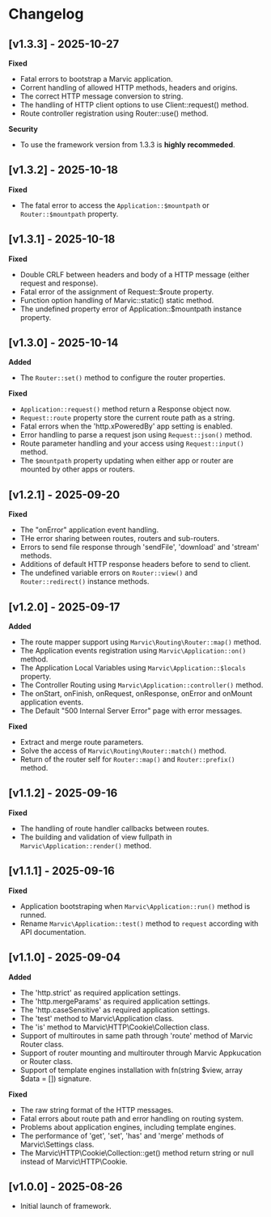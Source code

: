 # Changelog

## [v1.3.3] - 2025-10-27

**Fixed**

- Fatal errors to bootstrap a Marvic application.
- Corrent handling of allowed HTTP methods, headers and origins.
- The correct HTTP message conversion to string.
- The handling of HTTP client options to use Client::request() method.
- Route controller registration using Router::use() method.

**Security**

- To use the framework version from 1.3.3 is **highly recommeded**.

## [v1.3.2] - 2025-10-18

**Fixed**

- The fatal error to access the `Application::$mountpath` or `Router::$mountpath` property.

## [v1.3.1] - 2025-10-18

**Fixed**

- Double CRLF between headers and body of a HTTP message (either request and response).
- Fatal error of the assignment of Request::$route property.
- Function option handling of Marvic::static() static method.
- The undefined property error of Application::$mountpath instance property.

## [v1.3.0] - 2025-10-14

**Added**

- The `Router::set()` method to configure the router properties.

**Fixed**

- `Application::request()` method return a Response object now.
- `Request::route` property store the current route path as a string.
- Fatal errors when the 'http.xPoweredBy' app setting is enabled.
- Error handling to parse a request json using `Request::json()` method.
- Route parameter handling and your access using `Request::input()` method.
- The `$mountpath` property updating when either app or router are mounted by other apps or routers.

## [v1.2.1] - 2025-09-20

**Fixed**

- The "onError" application event handling.
- THe error sharing between routes, routers and sub-routers.
- Errors to send file response through 'sendFile', 'download' and 'stream' methods.
- Additions of default HTTP response headers before to send to client.
- The undefined variable errors on `Router::view()` and `Router::redirect()` instance methods.

## [v1.2.0] - 2025-09-17

**Added**

- The route mapper support using `Marvic\Routing\Router::map()` method.
- The Application events registration using `Marvic\Application::on()` method.
- The Application Local Variables using `Marvic\Application::$locals` property.
- The Controller Routing using `Marvic\Application::controller()` method.
- The onStart, onFinish, onRequest, onResponse, onError and onMount application events.
- The Default "500 Internal Server Error" page with error messages.

**Fixed**

- Extract and merge route parameters.
- Solve the access of `Marvic\Routing\Router::match()` method.
- Return of the router self for `Router::map()` and `Router::prefix()` method.

## [v1.1.2] - 2025-09-16

**Fixed**

- The handling of route handler callbacks between routes.
- The building and validation of view fullpath in `Marvic\Application::render()` method.

## [v1.1.1] - 2025-09-16

**Fixed**

- Application bootstraping when `Marvic\Application::run()` method is runned.
- Rename `Marvic\Application::test()` method to `request` according with API documentation.

## [v1.1.0] - 2025-09-04

**Added**

- The 'http.strict' as required application settings.
- The 'http.mergeParams' as required application settings.
- The 'http.caseSensitive' as required application settings.
- The 'test' method to Marvic\Application class.
- The 'is' method to Marvic\HTTP\Cookie\Collection class.
- Support of multiroutes in same path through 'route' method of Marvic Router class.
- Support of router mounting and multirouter through Marvic Appkucation or Router class.
- Support of template engines installation with fn(string $view, array $data = []) signature.

**Fixed**

- The raw string format of the HTTP messages.
- Fatal errors about route path and error handling on routing system.
- Problems about application engines, including template engines.
- The performance of 'get', 'set', 'has' and 'merge' methods of Marvic\Settings class.
- The Marvic\HTTP\Cookie\Collection::get() method return string or null instead of Marvic\HTTP\Cookie.

## [v1.0.0] - 2025-08-26
- Initial launch of framework.
